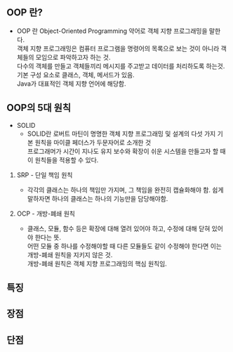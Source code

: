 ## OOP 란?

- OOP 란 Object-Oriented Programming 약어로 객체 지향 프로그래밍을 말한다.  
  객체 지향 프로그래밍은 컴퓨터 프로그램을 명령어의 목록으로 보는 것이 아니라 객체들의 모임으로 파악하고자 하는 것.  
  다수의 객체를 만들고 객체들끼리 메시지를 주고받고 데이터를 처리하도록 하는것.  
  기본 구성 요소로 클래스, 객체, 메서드가 있음.  
  Java가 대표적인 객체 지향 언어에 해당함.

## OOP의 5대 원칙

- SOLID
  - SOLID란 로버트 마틴이 명명한 객체 지향 프로그래밍 및 설계의 다섯 가지 기본 원칙을 마이클 페더스가 두문자어로 소개한 것  
    프로그래머가 시간이 지나도 유지 보수와 확장이 쉬운 시스템을 만들고자 할 때 이 원칙들을 적용할 수 있다.

1. SRP - 단일 책임 원칙

   - 각각의 클래스는 하나의 책임만 가지며, 그 책임을 완전히 캡슐화해야 함. 쉽게 말하자면 하나의 클래스는 하나의 기능만을 담당해야함.

2. OCP - 개방-폐쇄 원칙

   - 클래스, 모듈, 함수 등은 확장에 대해 열려 있어야 하고, 수정에 대해 닫혀 있어야 한다는 뜻.  
     어떤 모듈 중 하나를 수정해야할 때 다른 모듈들도 같이 수정해야 한다면 이는 개방-폐쇄 원칙을 지키지 않은 것.  
     개방-폐쇄 원칙은 객체 지향 프로그래밍의 핵심 원칙임.

## 특징

## 장점

## 단점

